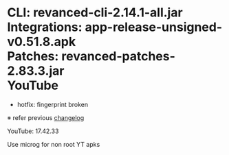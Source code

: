 CLI: revanced-cli-2.14.1-all.jar  
Integrations: app-release-unsigned-v0.51.8.apk  
Patches: revanced-patches-2.83.3.jar  
YouTube
==
- hotfix: fingerprint broken


※ refer previous [changelog](https://github.com/inotia00/revanced-patches/releases/tag/v2.83.2)
  
YouTube: 17.42.33  

Use microg for non root YT apks  
